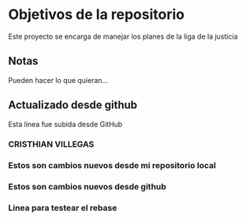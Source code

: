 # Objetivos de la repositorio

Este proyecto se encarga de manejar los planes de la liga de la justicia


## Notas
Pueden hacer lo que quieran...

## Actualizado desde github
Esta linea fue subida desde GitHub

### CRISTHIAN VILLEGAS

### Estos son cambios nuevos desde mi repositorio local
### Estos son cambios nuevos desde github
### Linea para testear el rebase
